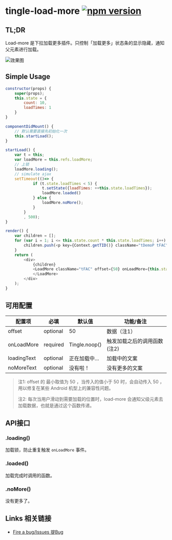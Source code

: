 # tingle-load-more [![npm version](https://badge.fury.io/js/tingle-load-more.svg)](http://badge.fury.io/js/tingle-load-more)

## TL;DR

Load-more 是下拉加载更多插件。只控制「加载更多」状态条的显示隐藏，通知父元素进行加载。

![效果图](https://img.alicdn.com/tps/TB1KN4sIVXXXXbdaXXXXXXXXXXX.png_200x200.jpg)

## Simple Usage

```javascript
constructor(props) {
    super(props);
    this.state = {
        count: 10,
        loadTimes: 1
    }
}

componentDidMount() {
    // 默认需要直接先初始化一次
    this.startLoad();
}

startLoad() {
    var t = this;
    var loadMore = this.refs.loadMore;
    // 上锁
    loadMore.loading();
    // simulate ajax
    setTimeout(()=> {
            if (t.state.loadTimes < 5) {
                t.setState({loadTimes: ++this.state.loadTimes});
                loadMore.loaded()
            } else {
                loadMore.noMore();
            }
        }
        , 500);
}

render() {
    var children = [];
    for (var i = 1; i <= this.state.count * this.state.loadTimes; i++) {
        children.push(<p key={Context.getTID()} className="tDemoP tFAC">{i}</p>)
    }
    return (
        <div>
            {children}
            <LoadMore className="tFAC" offset={50} onLoadMore={this.startLoad.bind(this)} ref='loadMore'>
            </LoadMore>
        </div>
    );
}
```


## 可用配置

| 配置项 | 必填 | 默认值 | 功能/备注 |
|---|----|---|----|
|offset|optional|50| 数据（注1）|
|onLoadMore|required|Tingle.noop()| 触发加载之后的调用函数 (注2) |
|loadingText|optional|正在加载中…| 加载中的文案 |
|noMoreText|optional|没有啦！| 没有更多的文案 |


> 注1: offset 的 最小取值为 50 ，当传入的值小于 50 时，会自动传入 50 ，用以修复在某些 Android 机型上的兼容性问题。
>
> 注2: 每次当用户滑动到需要加载的位置时，load-more 会通知父级元素去加载数据，也就是通过这个函数传递。


## API接口

### .loading()

加载锁，防止重复触发 `onLoadMore` 事件。

### .loaded()

加载完成时调用的函数。

### .noMore()

没有更多了。

## Links 相关链接

- [Fire a bug/Issues 提Bug](http://github.com/tinglejs/tingle-load-more/issues)